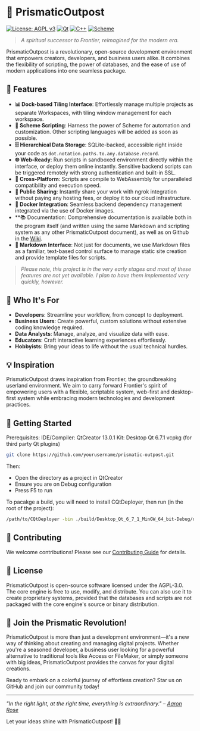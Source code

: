 # 🌈 PrismaticOutpost

[![License: AGPL v3](https://img.shields.io/badge/License-AGPL%20v3-blue.svg)](https://www.gnu.org/licenses/agpl-3.0)
[![Qt](https://img.shields.io/badge/Qt-5.15%2B-green.svg)](https://www.qt.io)
[![C++](https://img.shields.io/badge/C%2B%2B-17-blue.svg)](https://en.cppreference.com/w/cpp/17)
[![Scheme](https://img.shields.io/badge/Scheme-R7RS-orange.svg)](https://small.r7rs.org/)

> *A spiritual successor to Frontier, reimagined for the modern era.*

PrismaticOutpost is a revolutionary, open-source development environment that empowers creators, developers, and business users alike.
It combines the flexibility of scripting, the power of databases, and the ease of use of modern applications into one seamless package.

## 🌟 Features

- **📊 Dock-based Tiling Interface**: Effortlessly manage multiple projects as separate Workspaces, with tiling window management for each workspace.
- **🚀 Scheme Scripting**: Harness the power of Scheme for automation and customization. Other scripting languages will be added as soon as possible.
- **🗄️ Hierarchical Data Storage**: SQLite-backed, accessible right inside your code as `dot.notation.paths.to.any.database.record`.
- **🌐 Web-Ready**: Run scripts in sandboxed environment directly within the interface, or deploy them online instantly. Sensitive backend scripts can be triggered remotely with strong authentication and built-in SSL.
- **🔄 Cross-Platform**: Scripts are compile to WebAssembly for unparalleled compatibility and execution speed.
- **🔗 Public Sharing**: Instantly share your work with ngrok integration without paying any hosting fees, or deploy it to our cloud infrastructure.
- **🐳 Docker Integration**: Seamless backend dependency management integrated via the use of Docker images.
- **📚 Documentation: Comprehensive documentation is available both in the program itself (and written using the same Markdown and scripting system as any other PrismaticOutpost document), as well as on Github in the [Wiki](https://github.com/mindfulvector/prismatic-outpost/wiki).
- **📝 Markdown Interface**: Not just for documents, we use Markdown files as a familiar, text-based control surface to manage static site creation and provide template files for scripts.

> *Please note, this project is in the very early stages and most of these features are not yet available. I plan to have them implemented very
quickly, however.*

## 🎯 Who It's For

- **Developers**: Streamline your workflow, from concept to deployment.
- **Business Users**: Create powerful, custom solutions without extensive coding knowledge required.
- **Data Analysts**: Manage, analyze, and visualize data with ease.
- **Educators**: Craft interactive learning experiences effortlessly.
- **Hobbyists**: Bring your ideas to life without the usual technical hurdles.

## 💡 Inspiration

PrismaticOutpost draws inspiration from Frontier, the groundbreaking userland environment. We aim to carry forward Frontier's
spirit of empowering users with a flexible, scriptable system, web-first and desktop-first system while embracing modern
technologies and development practices.

## 🚀 Getting Started

Prerequisites:
IDE/Compiler: QtCreator 13.0.1
Kit: Desktop Qt 6.7.1
vcpkg (for third party Qt plugins)

```bash
git clone https://github.com/yourusername/prismatic-outpost.git
```
Then:
* Open the directory as a project in QtCreator
* Ensure you are on Debug configuration
* Press F5 to run 

To pacakge a build, you will need to install CQtDeployer, then run (in the root of the project):
```bash
/path/to/CQtDeployer -bin ./build/Desktop_Qt_6_7_1_MinGW_64_bit-Debug/debug/ -qmake /path/to/qmake -targetDir DistributionKit -verbose 3 -debug
```

## 🤝 Contributing

We welcome contributions! Please see our [Contributing Guide](CONTRIBUTING.md) for details.

## 📄 License

PrismaticOutpost is open-source software licensed under the AGPL-3.0. The core engine is free to use, modify, and distribute.
You can also use it to create proprietary systems, provided that the databases and scripts are not packaged with the core
engine's source or binary distribution.

## 🌈 Join the Prismatic Revolution!

PrismaticOutpost is more than just a development environment—it's a new way of thinking about creating and managing digital
projects. Whether you're a seasoned developer, a business user looking for a powerful alternative to traditional tools like
Access or FileMaker, or simply someone with big ideas, PrismaticOutpost provides the canvas for your digital creations.

Ready to embark on a colorful journey of effortless creation? Star us on GitHub and join our community today!

---

*"In the right light, at the right time, everything is extraordinary." – [Aaron Rose](https://www.azquotes.com/author/38383-Aaron_Rose)*

Let your ideas shine with PrismaticOutpost! 🌈✨
